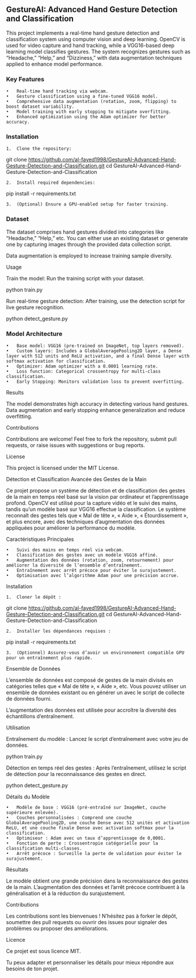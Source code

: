 ## GestureAI: Advanced Hand Gesture Detection and Classification

This project implements a real-time hand gesture detection and classification system using computer vision and deep learning. OpenCV is used for video capture and hand tracking, while a VGG16-based deep learning model classifies gestures. The system recognizes gestures such as “Headache,” “Help,” and “Dizziness,” with data augmentation techniques applied to enhance model performance.

### Key Features

	•	Real-time hand tracking via webcam.
	•	Gesture classification using a fine-tuned VGG16 model.
	•	Comprehensive data augmentation (rotation, zoom, flipping) to boost dataset variability.
	•	Model training with early stopping to mitigate overfitting.
	•	Enhanced optimization using the Adam optimizer for better accuracy.

### Installation

	1.	Clone the repository:

git clone https://github.com/al-fayed1998/GestureAI-Advanced-Hand-Gesture-Detection-and-Classification.git
cd GestureAI-Advanced-Hand-Gesture-Detection-and-Classification


	2.	Install required dependencies:

pip install -r requirements.txt


	3.	(Optional) Ensure a GPU-enabled setup for faster training.

### Dataset

The dataset comprises hand gestures divided into categories like “Headache,” “Help,” etc. You can either use an existing dataset or generate one by capturing images through the provided data collection script.

Data augmentation is employed to increase training sample diversity.

Usage

Train the model: Run the training script with your dataset.

python train.py

Run real-time gesture detection: After training, use the detection script for live gesture recognition.

python detect_gesture.py

### Model Architecture

	•	Base model: VGG16 (pre-trained on ImageNet, top layers removed).
	•	Custom layers: Includes a GlobalAveragePooling2D layer, a Dense layer with 512 units and ReLU activation, and a final Dense layer with softmax activation for classification.
	•	Optimizer: Adam optimizer with a 0.0001 learning rate.
	•	Loss function: Categorical crossentropy for multi-class classification.
	•	Early Stopping: Monitors validation loss to prevent overfitting.

Results

The model demonstrates high accuracy in detecting various hand gestures. Data augmentation and early stopping enhance generalization and reduce overfitting.

Contributions

Contributions are welcome! Feel free to fork the repository, submit pull requests, or raise issues with suggestions or bug reports.

License

This project is licensed under the MIT License.

Détection et Classification Avancée des Gestes de la Main

Ce projet propose un système de détection et de classification des gestes de la main en temps réel basé sur la vision par ordinateur et l’apprentissage profond. OpenCV est utilisé pour la capture vidéo et le suivi des mains, tandis qu’un modèle basé sur VGG16 effectue la classification. Le système reconnaît des gestes tels que « Mal de tête », « Aide », « Étourdissement », et plus encore, avec des techniques d’augmentation des données appliquées pour améliorer la performance du modèle.

Caractéristiques Principales

	•	Suivi des mains en temps réel via webcam.
	•	Classification des gestes avec un modèle VGG16 affiné.
	•	Augmentation des données (rotation, zoom, retournement) pour améliorer la diversité de l’ensemble d’entraînement.
	•	Entraînement avec arrêt précoce pour éviter le surajustement.
	•	Optimisation avec l’algorithme Adam pour une précision accrue.

Installation

	1.	Cloner le dépôt :

git clone https://github.com/al-fayed1998/GestureAI-Advanced-Hand-Gesture-Detection-and-Classification.git
cd GestureAI-Advanced-Hand-Gesture-Detection-and-Classification


	2.	Installer les dépendances requises :

pip install -r requirements.txt


	3.	(Optionnel) Assurez-vous d’avoir un environnement compatible GPU pour un entraînement plus rapide.

Ensemble de Données

L’ensemble de données est composé de gestes de la main divisés en catégories telles que « Mal de tête », « Aide », etc. Vous pouvez utiliser un ensemble de données existant ou en générer un avec le script de collecte de données fourni.

L’augmentation des données est utilisée pour accroître la diversité des échantillons d’entraînement.

Utilisation

Entraînement du modèle : Lancez le script d’entraînement avec votre jeu de données.

python train.py

Détection en temps réel des gestes : Après l’entraînement, utilisez le script de détection pour la reconnaissance des gestes en direct.

python detect_gesture.py

Détails du Modèle

	•	Modèle de base : VGG16 (pré-entraîné sur ImageNet, couche supérieure enlevée).
	•	Couches personnalisées : Comprend une couche GlobalAveragePooling2D, une couche Dense avec 512 unités et activation ReLU, et une couche finale Dense avec activation softmax pour la classification.
	•	Optimiseur : Adam avec un taux d’apprentissage de 0,0001.
	•	Fonction de perte : Crossentropie catégorielle pour la classification multi-classes.
	•	Arrêt précoce : Surveille la perte de validation pour éviter le surajustement.

Résultats

Le modèle obtient une grande précision dans la reconnaissance des gestes de la main. L’augmentation des données et l’arrêt précoce contribuent à la généralisation et à la réduction du surajustement.

Contributions

Les contributions sont les bienvenues ! N’hésitez pas à forker le dépôt, soumettre des pull requests ou ouvrir des issues pour signaler des problèmes ou proposer des améliorations.

Licence

Ce projet est sous licence MIT.

Tu peux adapter et personnaliser les détails pour mieux répondre aux besoins de ton projet.
